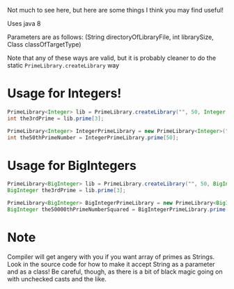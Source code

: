 Not much to see here, but here are some things I think you may find useful!

Uses java 8

Parameters are as follows: (String directoryOfLibraryFile, int librarySize, Class classOfTargetType)

Note that any of these ways are valid, but it is probably cleaner to do the static `PrimeLibrary.createLibrary` way

# Usage for Integers! 
```java
PrimeLibrary<Integer> lib = PrimeLibrary.createLibrary("", 50, Integer.class);
int the3rdPrime = lib.prime[3];
```

```java
PrimeLibrary<Integer> IntegerPrimeLibrary = new PrimeLibrary<Integer>("", 50, Integer.class);
int the50thPrimeNumber = IntegerPrimeLibrary.prime[50];
```

# Usage for BigIntegers
```java
PrimeLibrary<BigInteger> lib = PrimeLibrary.createLibrary("", 50, BigInteger.class);
BigInteger the3rdPrime = lib.prime[3];
```

```java
PrimeLibrary<BigInteger> BigIntegerPrimeLibrary = new PrimeLibrary<BigInteger>("", 50000, BigInteger.class);
BigInteger the50000thPrimeNumberSquared = BigIntegerPrimeLibrary.prime[50000].pow(2);
```

# Note
Compiler will get angery with you if you want array of primes as Strings. Look in the source code for how to make it accept String as a parameter and as a class! Be careful, though, as there is a bit of black magic going on with unchecked casts and the like.
